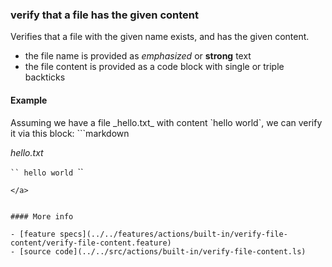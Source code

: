 ### verify that a file has the given content

Verifies that a file with the given name exists,
and has the given content.

- the file name is provided as _emphasized_ or __strong__ text
- the file content is provided as a code block with single or triple backticks


#### Example

<a class="tr_createFile">
Assuming we have a file _hello.txt_ with content `hello world`,
</a>
we can verify it via this block:


<a class="tr_runMarkdownInTextrun">
```markdown
<a class="tr_verifyFileContent">

_hello.txt_

`​``
hello world
`​``
</a>
```
</a>


#### More info

- [feature specs](../../features/actions/built-in/verify-file-content/verify-file-content.feature)
- [source code](../../src/actions/built-in/verify-file-content.ls)

